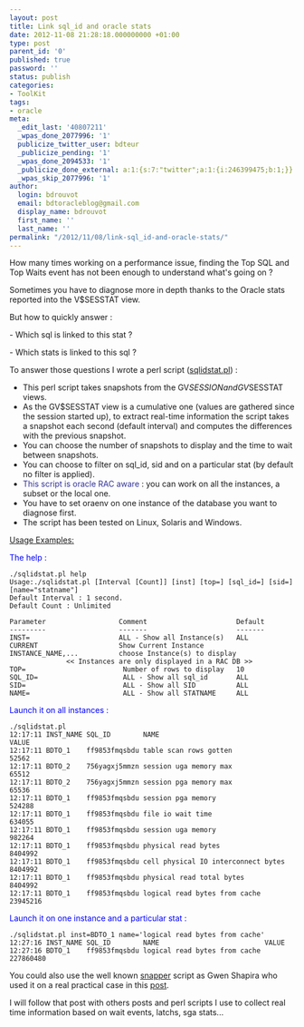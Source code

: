 ```yaml
---
layout: post
title: Link sql_id and oracle stats
date: 2012-11-08 21:28:18.000000000 +01:00
type: post
parent_id: '0'
published: true
password: ''
status: publish
categories:
- ToolKit
tags:
- oracle
meta:
  _edit_last: '40807211'
  _wpas_done_2077996: '1'
  publicize_twitter_user: bdteur
  _publicize_pending: '1'
  _wpas_done_2094533: '1'
  _publicize_done_external: a:1:{s:7:"twitter";a:1:{i:246399475;b:1;}}
  _wpas_skip_2077996: '1'
author:
  login: bdrouvot
  email: bdtoracleblog@gmail.com
  display_name: bdrouvot
  first_name: ''
  last_name: ''
permalink: "/2012/11/08/link-sql_id-and-oracle-stats/"
---
```


How many times working on a performance issue, finding the Top SQL and Top Waits event has not been enough to understand what's going on ?

Sometimes you have to diagnose more in depth thanks to the Oracle stats reported into the V$SESSTAT view.

But how to quickly answer :

\- Which sql is linked to this stat ?

\- Which stats is linked to this sql ?

To answer those questions I wrote a perl script ([sqlidstat.pl](http://bdrouvot.wordpress.com/sqlidstat/ "sqlidstat")) :

-   This perl script takes snapshots from the GV$SESSION and  GV$SESSTAT views.
-   As the GV$SESSTAT view is a cumulative one (values are gathered since the session started up), to extract real-time information the script takes a snapshot each second (default interval) and computes the differences with the previous snapshot.
-   You can choose the number of snapshots to display and the time to wait between snapshots.
-   You can choose to filter on sql\_id, sid and on a particular stat (by default no filter is applied).
-   <span style="color:#333399;">This script is oracle RAC aware</span> : you can work on all the instances, a subset or the local one.
-   You have to set oraenv on one instance of the database you want to diagnose first.
-   The script has been tested on Linux, Solaris and Windows.

<span style="text-decoration:underline;">Usage Examples:</span>

<span style="color:#0000ff;">The help : </span>

    ./sqlidstat.pl help
    Usage:./sqlidstat.pl [Interval [Count]] [inst] [top=] [sql_id=] [sid=] [name="statname"]
    Default Interval : 1 second.
    Default Count : Unlimited

    Parameter                  Comment                      Default
    ---------                  -------                      -------
    INST=                      ALL - Show all Instance(s)   ALL
    CURRENT                    Show Current Instance
    INSTANCE_NAME,...          choose Instance(s) to display
                  << Instances are only displayed in a RAC DB >>
    TOP=                        Number of rows to display   10
    SQL_ID=                     ALL - Show all sql_id       ALL
    SID=                        ALL - Show all SID          ALL
    NAME=                       ALL - Show all STATNAME     ALL

<span style="color:#0000ff;">Launch it on all instances :</span>

    ./sqlidstat.pl
    12:17:11 INST_NAME SQL_ID        NAME                                VALUE
    12:17:11 BDTO_1    ff9853fmqsbdu table scan rows gotten              52562
    12:17:11 BDTO_2    756yagxj5mmzn session uga memory max              65512
    12:17:11 BDTO_2    756yagxj5mmzn session pga memory max              65536
    12:17:11 BDTO_1    ff9853fmqsbdu session pga memory                  524288
    12:17:11 BDTO_1    ff9853fmqsbdu file io wait time                   634055
    12:17:11 BDTO_1    ff9853fmqsbdu session uga memory                  982264
    12:17:11 BDTO_1    ff9853fmqsbdu physical read bytes                 8404992
    12:17:11 BDTO_1    ff9853fmqsbdu cell physical IO interconnect bytes 8404992
    12:17:11 BDTO_1    ff9853fmqsbdu physical read total bytes           8404992
    12:17:11 BDTO_1    ff9853fmqsbdu logical read bytes from cache       23945216

<span style="color:#0000ff;">Launch it on one instance and a particular stat :</span>

    ./sqlidstat.pl inst=BDTO_1 name='logical read bytes from cache'
    12:27:16 INST_NAME SQL_ID        NAME                          VALUE
    12:27:16 BDTO_1    ff9853fmqsbdu logical read bytes from cache 227860480

You could also use the well known [snapper](http://tech.e2sn.com/oracle-scripts-and-tools/session-snapper "snapper") script as Gwen Shapira who used it on a real practical case in this [post](http://www.pythian.com/news/37343/select-statement-generating-redo-and-other-mysteries-of-exadata/ "post").

I will follow that post with others posts and perl scripts I use to collect real time information based on wait events, latchs, sga stats...
